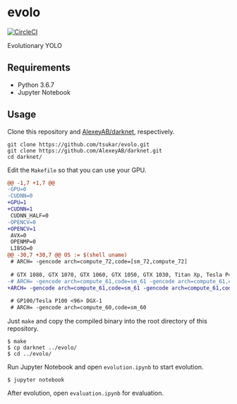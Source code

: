 # evolo
[![CircleCI](https://circleci.com/gh/tsukar/evolo.svg?style=shield)](https://circleci.com/gh/tsukar/evolo)

Evolutionary YOLO

## Requirements

- Python 3.6.7
- Jupyter Notebook

## Usage

Clone this repository and [AlexeyAB/darknet](https://github.com/AlexeyAB/darknet), respectively.

```
git clone https://github.com/tsukar/evolo.git
git clone https://github.com/AlexeyAB/darknet.git
cd darknet/
```

Edit the `Makefile` so that you can use your GPU.

```diff
@@ -1,7 +1,7 @@
-GPU=0
-CUDNN=0
+GPU=1
+CUDNN=1
 CUDNN_HALF=0
-OPENCV=0
+OPENCV=1
 AVX=0
 OPENMP=0
 LIBSO=0
@@ -30,7 +30,7 @@ OS := $(shell uname)
 # ARCH= -gencode arch=compute_72,code=[sm_72,compute_72]
 
 # GTX 1080, GTX 1070, GTX 1060, GTX 1050, GTX 1030, Titan Xp, Tesla P40, Tesla P4
-# ARCH= -gencode arch=compute_61,code=sm_61 -gencode arch=compute_61,code=compute_61
+ARCH= -gencode arch=compute_61,code=sm_61 -gencode arch=compute_61,code=compute_61
 
 # GP100/Tesla P100 <96> DGX-1
 # ARCH= -gencode arch=compute_60,code=sm_60
```

Just `make` and copy the compiled binary into the root directory of this repository.

```
$ make
$ cp darknet ../evolo/
$ cd ../evolo/
```

Run Jupyter Notebook and open `evolution.ipynb` to start evolution.

```
$ jupyter notebook
```

After evolution, open `evaluation.ipynb` for evaluation.
